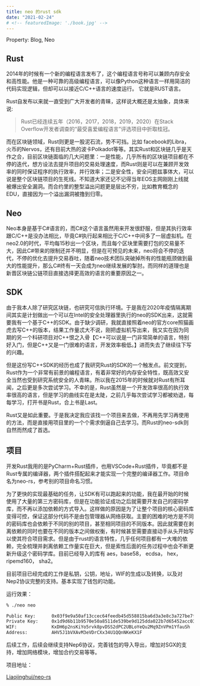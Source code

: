 ```yaml
---
title: neo 的rust sdk
date: "2021-02-24"
# <!-- featuredImage: './book.jpg' -->
---
```


Property: Blog, Neo

## Rust

2014年的时候有一个新的编程语言发布了，这个编程语言号称可以兼顾内存安全和高性能。他是一种可靠的高级编程语言，可以像Python这种语言一样用简洁的代码实现逻辑，但却可以以接近C/C++语言的速度运行。 它就是RUST语言。

Rust自发布以来就一直受到广大开发者的青睐，这样说大概还是太抽象，具体来说:

> Rust已经连续五年（2016，2017，2018，2019，2020）在Stack Overflow开发者调查的“最受喜爱编程语言”评选项目中折取桂冠。

而在区块链领域，Rust则更是一股泥石流，势不可挡。比如 facebook的Libra，火币的Nervos，还有目前大热的波卡Polkadot等等。其实Rust和区块链几乎是天作之合，目前区块链面临的几大问题里：一是性能，几乎所有的区块链项目都在不停的迭代，想方设法去提升项目的交易处理速度，而Rust则是可以在兼顾开发效率的同时保证程序的执行效率，并行效率；二是安全性，安全问题兹事体大，可以说是整个区块链项目的生死线。不知道大家还记不记得当年EOS主网刚刚上线就被爆出安全漏洞。而合约里的整型溢出问题更是层出不穷，比如教育概念的EDU，直接因为一个溢出漏洞被撸到归零。

## Neo

Neo本身是基于C#语言的，而C#这个语言虽然用来开发很舒服，但是其执行效率跟C/C++是没办法相比，毕竟C#执行起来相比于C/C++中间多了一层虚拟机。在neo2.0的时代，平均每15秒出一个区块，而且每个区块里需要打包的交易量不大，因此C#带来的限制还并不明显，但是在可预见的未来，neo将会不停的迭代，不停的优化去提升交易吞吐，随着neo技术团队突破掉所有的性能瓶颈做到最大的性能提升，那么C#终有一天会成为neo继续发展的掣肘。而同样的道理也是新晋区块链公链项目直接选择更高效的语言的重要原因之一。

## SDK

由于我本人除了研究区块链，也研究可信执行环境。于是我在2020年疫情隔离期间其实是计划做出一个可以在Intel的安全处理器里执行的neo的SDK出来，这就需要我有一个基于C++的SDK。由于缺少调研，我就直接照着neo的官方core照猫画虎去写C++的版本，结果工作量忒大不说，刚把虚拟机写出来，我又实在因为同期的另一个科研项目对C++恨之入骨【C++可以说是一门非常简单的语言，特别好入门，但是C++又是一门很难的语言，开发效率极低。】进而失去了继续往下写的兴趣。

但是这份写C++SDK的经历也成了我研究Rust的SDK的一个触发点。前文提到，Rust作为一个非常有前景的编程语言，有着非常好的内存安全特性，既高效又安全当然也受到研究系统安全的人青睐。所以我在2015年的时候就对Rust有所耳闻，之后更是多次尝试学习。不幸的是，Rust虽然是一个开发效率很高的执行效率很高的语言，但是学习的曲线实在是太陡，之前几乎每次尝试学习都被劝退，每每学习，打开书是Rust，合上书是Last。

Rust又是如此重要。于是我决定我应该找一个项目来去做，不再用先学习再使用的方法，而是直接用项目里的一个个需求倒逼自己去学习。而Rust的neo-sdk则自然而然成了首选。

## 项目

开发Rust我用的是PyCharm+Rust插件，也用VSCode+Rust插件，毕竟都不是Rust专属的编译器，两个插件搭配起来才能实现一个完整的编译器工作。项目命名为neo-rs，参考别的项目命名习惯。

为了更快的实现最基础的任务，让SDK有可以跑起来的功能，我在最开始的时候使用了大量的第三方密码库，但是在功能验证成功之后就需要开发自己的密码学库，而不再以添加依赖的方式导入。这样做的原因是为了让整个项目的核心密码库变得可控，保证这部分代码不是由包管理器从网络获取。主要的困难的地方是不同的密码库也会依赖于不同的别的项目，甚至相同项目的不同版本。因此就需要在剥离依赖的同时也要在不同的版本之间做权衡，有时候甚至需要直接动手从头开始写以使其符合项目需求。但是由于rust的语言特性，几乎任何项目都有一大堆的依赖，完全梳理并剥离依赖工作量实在巨大，但是索性后面的任务过程中也会不断更新升级这个密码学库。目前已经导入的库有 aes，base58， ecdsa， hex， ripemd160， sha2。

目前项目已经完成的工作是私钥，公钥，地址，WIF的生成以及转换，以及对Nep2协议完整的支持。基本实现了钱包的功能。

运行效果：

```bash
% ./neo neo

Public Key:      0x03f9e9a50af13ccec64feedb45d558815ba6d3a3e8c3a727be7f97bb9eeca80f52
Private Key:     0x1d9d6b11b9570e50a8511de539be9d125dda022b7d65452acc03de3aa3e87d6c
WIF:             KxDH6p2nsKiYo5rvk8pvDSS2dPC2UBLoYeQu2Mq9ZnVPm1YfauSh
Address:         AHV5J1bVXAvM3eVDrCXx34U1QQnNKeKX1F
```

后续工作，后续会继续支持Nep6协议，完善钱包的导入导出，增加对SGX的支持，增加网络模块，增加合约交易等等。

项目地址：

[Liaojinghui/neo-rs](https://github.com/Liaojinghui/neo-rs)
